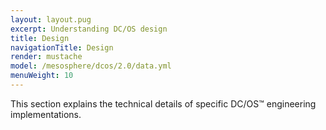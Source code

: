```yaml
---
layout: layout.pug
excerpt: Understanding DC/OS design
title: Design
navigationTitle: Design
render: mustache
model: /mesosphere/dcos/2.0/data.yml
menuWeight: 10
---
```


This section explains the technical details of specific DC/OS&trade; engineering implementations.
